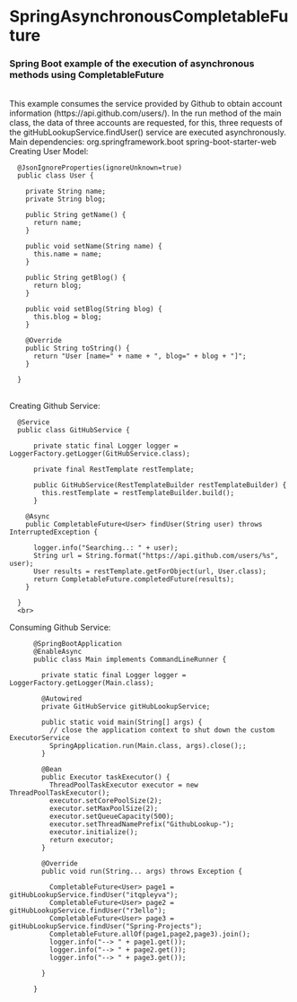 # SpringAsynchronousCompletableFuture
<h3>Spring Boot example of the execution of asynchronous methods using CompletableFuture</h3>
<br>
This example consumes the service provided by Github to obtain account information (https://api.github.com/users/). In the run method of the main class, the data of three accounts are requested, for this, three requests of the gitHubLookupService.findUser() service are executed asynchronously.
<br>
Main dependencies:
		<dependency>
			<groupId>org.springframework.boot</groupId>
			<artifactId>spring-boot-starter-web</artifactId>
		</dependency>
<br>
Creating User Model:

      @JsonIgnoreProperties(ignoreUnknown=true)
      public class User {

        private String name;
        private String blog;

        public String getName() {
          return name;
        }

        public void setName(String name) {
          this.name = name;
        }

        public String getBlog() {
          return blog;
        }

        public void setBlog(String blog) {
          this.blog = blog;
        }

        @Override
        public String toString() {
          return "User [name=" + name + ", blog=" + blog + "]";
        }

      }

<br>
Creating Github Service:

      @Service
      public class GitHubService {

          private static final Logger logger = LoggerFactory.getLogger(GitHubService.class);

          private final RestTemplate restTemplate;

          public GitHubService(RestTemplateBuilder restTemplateBuilder) {
            this.restTemplate = restTemplateBuilder.build();
          }

        @Async
        public CompletableFuture<User> findUser(String user) throws InterruptedException {

          logger.info("Searching..: " + user);
          String url = String.format("https://api.github.com/users/%s", user);
          User results = restTemplate.getForObject(url, User.class);
          return CompletableFuture.completedFuture(results);
        }

      }
      <br>
Consuming Github Service:

          @SpringBootApplication
          @EnableAsync
          public class Main implements CommandLineRunner {

            private static final Logger logger = LoggerFactory.getLogger(Main.class);

            @Autowired
            private GitHubService gitHubLookupService;

            public static void main(String[] args) {
              // close the application context to shut down the custom ExecutorService
              SpringApplication.run(Main.class, args).close();;
            }

            @Bean
            public Executor taskExecutor() {
              ThreadPoolTaskExecutor executor = new ThreadPoolTaskExecutor();
              executor.setCorePoolSize(2);
              executor.setMaxPoolSize(2);
              executor.setQueueCapacity(500);
              executor.setThreadNamePrefix("GithubLookup-");
              executor.initialize();
              return executor;
            }

            @Override
            public void run(String... args) throws Exception {

              CompletableFuture<User> page1 = gitHubLookupService.findUser("itqpleyva");
              CompletableFuture<User> page2 = gitHubLookupService.findUser("r3ello");
              CompletableFuture<User> page3 = gitHubLookupService.findUser("Spring-Projects");
              CompletableFuture.allOf(page1,page2,page3).join();
              logger.info("--> " + page1.get());
              logger.info("--> " + page2.get());
              logger.info("--> " + page3.get());

            }

          }
